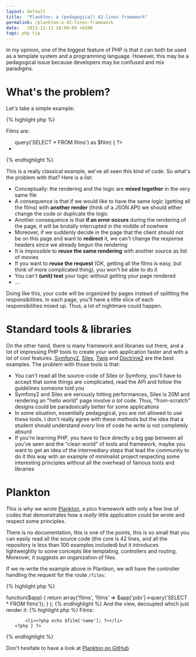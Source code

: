 ```yaml
---
layout: default
title:  "Plankton: a (pedagogical) 42-lines framework"
permalink: /plankton-a-42-lines-framework
date:   2013-12-12 18:00:00 +0200
tags: php tip
---
```


In my opinion, one of the biggest feature of PHP is that it can both be used as a template system and a programming language. However, this may be a pedagogical issue because developers may be confused and mix paradigms.

<!--more-->

# What's the problem?

Let's take a simple example:

{% highlight php %}
<?php
$pdo = include('connect.php');
?>
Films are:
<ul>
    <?php foreach ($pdo->query('SELECT * FROM films') as $film) { ?>
        <li><?php echo $film['name']; ?></li>
    <?php } ?>
</ul>
{% endhighlight %}

This is a really classical example, we've all seen this kind of code. So what's the problem with that? Here is a list:

* Conceptually: the rendering and the logic are **mixed together** in the very same file
* A consequence is that if we would like to have the same logic (getting all the films) with **another render** (think of a JSON API) we should either change the code or duplicate the logic
* Another consequence is that **if an error occurs** during the rendering of the page, it will be brutally interrupted in the middle of nowhere
* Moreover, if we suddenly decide in the page that the client should not be on this page and want to **redirect** it, we can't change the response headers since we already begun the rendering
* It is impossible to **reuse the same rendering** with another source as list of movies
* If you want to **reuse the request** (OK, getting all the films is easy, but think of more complicated thing), you won't be able to do it
* You can't **(unit) test** your logic without getting your page rendered
* ...

Doing like this, your code will be organized by pages instead of splitting the responsibilities. In each page, you'll have a little slice of each responsibilities mixed up. Thus, a lot of nightmare could happen.

# Standard tools & libraries

On the other hand, there is many framework and libraries out there, and a lot of impressing PHP tools to create your web application faster and with a lot of cool features. [Symfony2](http://www.symfony.com), [Silex](http://silex.sensiolabs.org/), [Twig](http://twig.sensiolabs.org/) and [Doctrine2](http://www.doctrine-project.org/) are the best examples. The problem with those tools is that:

* You can't read all the source-code of Silex or Symfony, you'll have to accept that some things are complicated, read the API and follow the guidelines someone told you
* Symfony2 and Silex are seriously hitting performances, Silex is 20M and rendering an "hello world" page involve *a lot* code. Thus, "from-scratch" designs could be paradoxically better for some applications
* In some situation, essentially pedagogical, you are not allowed to use these tools. I don't really agree with these methods but the idea that a student should understand *every* line of code he write is not 	completely absurd
* If you're learning PHP, you have to face directly a big gap between all you've seen and the "clean world" of tools and framework, maybe you want to get an idea of the intermediary steps that lead the community to do it this way with an example of minimalist project respecting some interesting principles without all the overhead of famous tools and libraries

# Plankton

This is why we wrote [Plankton](https://github.com/Gregwar/Plankton), a pico framework with only a few line of codes that demonstrates how a *really* little application could be wrote and respect some principles.

There is no documentation, this is one of the points, this is so small that you can easily read all the source code (the core is 42 lines, and all the repository is less than 100 examples included) but it introduces lightweightly to some concepts like templating, controllers and routing. Moreover, it suggests an organization of files.

If we re-write the example above in Plantkon, we will have the controller handling the request for the route `/films`:

{% highlight php %}
<?php  // controllers/films.php
return array(
    '/films' => function($app) {
        return array('films', 'films' =>
            $app['pdo']->query('SELECT * FROM films'));
    }
);
{% endhighlight %}

And the view, decoupled which just render it:

{% highlight php %}
<!-- views/films.php -->
Films:
<ul>
    <?php foreach ($films as $film) { ?>
        <li><?php echo $film['name']; ?></li>
    <?php } ?>
</ul>
{% endhighlight %}

Don't hesitate to have a look at [Plankton on GitHub](https://github.com/Gregwar/Plankton)
